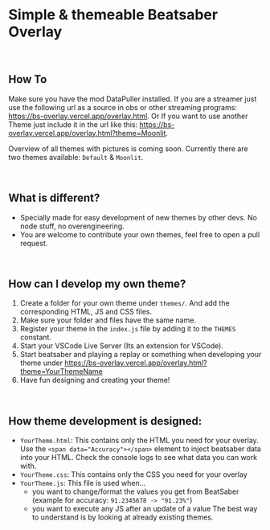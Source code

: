 # Simple & themeable Beatsaber Overlay

&nbsp;

## How To
Make sure you have the mod DataPuller installed. If you are a streamer just use the following url as a source in obs or other streaming programs: https://bs-overlay.vercel.app/overlay.html. Or If you want to use another Theme just include it in the url like this: https://bs-overlay.vercel.app/overlay.html?theme=Moonlit.

Overview of all themes with pictures is coming soon. Currently there are two themes available: `Default` & `Moonlit`.

&nbsp;

## What is different?
* Specially made for easy development of new themes by other devs. No node stuff, no overengineering.
* You are welcome to contribute your own themes, feel free to open a pull request.

&nbsp;

## How can I develop my own theme?
1. Create a folder for your own theme under `themes/`. And add the corresponding HTML, JS and CSS files.
2. Make sure your folder and files have the same name.
3. Register your theme in the `index.js` file by adding it to the `THEMES` constant.
4. Start your VSCode Live Server (Its an extension for VSCode).
5. Start beatsaber and playing a replay or something when developing your theme under https://bs-overlay.vercel.app/overlay.html?theme=YourThemeName
6. Have fun designing and creating your theme!

&nbsp;

## How theme development is designed:
* `YourTheme.html`: This contains only the HTML you need for your overlay. Use the `<span data="Accuracy"></span>` element to inject beatsaber data into your HTML. Check the console logs to see what data you can work with.
* `YourTheme.css`: This contains only the CSS you need for your overlay
* `YourTheme.js`: This file is used when...
  * you want to change/format the values you get from BeatSaber (example for accuracy: `91.2345678 -> "91.23%"`)
  * you want to execute any JS after an update of a value
The best way to understand is by looking at already existing themes.

